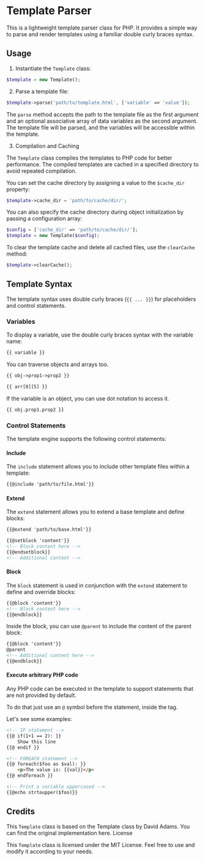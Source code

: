 # Template Parser
This is a lightweight template parser class for PHP. It provides a simple way to parse and render templates using a familiar double curly braces syntax.

## Usage
1. Instantiate the `Template` class:

```php
$template = new Template();
```

2. Parse a template file:

```php
$template->parse('path/to/template.html', ['variable' => 'value']);
```

The `parse` method accepts the path to the template file as the first argument and an optional associative array of data variables as the second argument. The template file will be parsed, and the variables will be accessible within the template.

3. Compilation and Caching

The `Template` class compiles the templates to PHP code for better performance. The compiled templates are cached in a specified directory to avoid repeated compilation.

You can set the cache directory by assigning a value to the `$cache_dir` property:

```php
$template->cache_dir = 'path/to/cache/dir/';
```

You can also specify the cache directory during object initialization by passing a configuration array:

```php
$config = ['cache_dir' => 'path/to/cache/dir/'];
$template = new Template($config);
```

To clear the template cache and delete all cached files, use the `clearCache` method:

```php
$template->clearCache();
```

## Template Syntax

The template syntax uses double curly braces (`{{ ... }}`) for placeholders and control statements.

### Variables

To display a variable, use the double curly braces syntax with the variable name:

```html
{{ variable }}
```

You can traverse objects and arrays too.

```html
{{ obj->prop1->prop2 }}

{{ arr[0][5] }}
```

If the variable is an object, you can use dot notation to access it.

```html
{{ obj.prop1.prop2 }}
```

### Control Statements

The template engine supports the following control statements:

#### Include

The `include` statement allows you to include other template files within a template:

```html
{{@include 'path/to/file.html'}}
```

#### Extend

The `extend` statement allows you to extend a base template and define blocks:

```html
{{@extend 'path/to/base.html'}}

{{@setblock 'content'}}
<!-- Block content here -->
{{@endsetblock}}
<!-- Additional content -->

```

#### Block

The `block` statement is used in conjunction with the `extend` statement to define and override blocks:

```html
{{@block 'content'}}
<!-- Block content here -->
{{@endblock}}
```

Inside the block, you can use `@parent` to include the content of the parent block:

```html
{{@block 'content'}}
@parent
<!-- Additional content here -->
{{@endblock}}
```

#### Execute arbitrary PHP code
Any PHP code can be executed in the template to support statements that are not provided by default.

To do that just use an `@` symbol before the statement, inside the tag.

Let's see some examples:

```html
<!-- IF statement -->
{{@ if(1+1 == 2): }}
    Show this line
{{@ endif }}

<!-- FOREACH statement -->
{{@ foreach($foo as $val): }}
    <p>The value is: {{val}}</p>
{{@ endforeach }}

<!-- Print a variable uppercased -->
{{@echo strtoupper($foo)}}

```

## Credits

This `Template` class is based on the Template class by David Adams. You can find the original implementation here.
License

This `Template` class is licensed under the MIT License. Feel free to use and modify it according to your needs.

